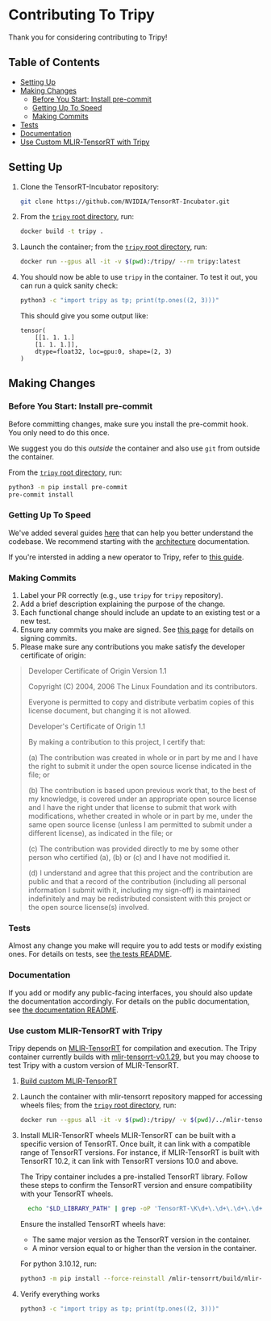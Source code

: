 # Contributing To Tripy

Thank you for considering contributing to Tripy!

## Table of Contents
- [Setting Up](#setting-up)
- [Making Changes](#making-changes)
  - [Before You Start: Install pre-commit](#before-you-start-install-pre-commit)
  - [Getting Up To Speed](#getting-up-to-speed)
  - [Making Commits](#making-commits)
- [Tests](#tests)
- [Documentation](#documentation)
- [Use Custom MLIR-TensorRT with Tripy](#use-custom-mlir-tensorrt-with-tripy)

## Setting Up

1. Clone the TensorRT-Incubator repository:

    ```bash
    git clone https://github.com/NVIDIA/TensorRT-Incubator.git
    ```

2.  From the [`tripy` root directory](.), run:

    <!-- TODO (#release) -->
    ```bash
    docker build -t tripy .
    ```

3. Launch the container; from the [`tripy` root directory](.), run:

    ```bash
    docker run --gpus all -it -v $(pwd):/tripy/ --rm tripy:latest
    ```

4. You should now be able to use `tripy` in the container. To test it out, you can run a quick sanity check:

    ```bash
    python3 -c "import tripy as tp; print(tp.ones((2, 3)))"
    ```

    This should give you some output like:
    ```
    tensor(
        [[1. 1. 1.]
        [1. 1. 1.]],
        dtype=float32, loc=gpu:0, shape=(2, 3)
    )
    ```

## Making Changes

### Before You Start: Install pre-commit

Before committing changes, make sure you install the pre-commit hook.
You only need to do this once.

We suggest you do this *outside* the container and also use `git` from
outside the container.

From the [`tripy` root directory](.), run:
```bash
python3 -m pip install pre-commit
pre-commit install
```

### Getting Up To Speed

We've added several guides [here](./docs/post0_developer_guides/) that can help you better understand
the codebase. We recommend starting with the [architecture](./docs/post0_developer_guides/architecture.md)
documentation.

If you're intersted in adding a new operator to Tripy, refer to [this guide](./docs/post0_developer_guides/how-to-add-new-ops.md).

### Making Commits

1. Label your PR correctly (e.g., use `tripy` for `tripy` repository).
2. Add a brief description explaining the purpose of the change.
3. Each functional change should include an update to an existing test or a new test.
4. Ensure any commits you make are signed. See
[this page](https://docs.github.com/en/authentication/managing-commit-signature-verification/about-commit-signature-verification#ssh-commit-signature-verification)
for details on signing commits.
5. Please make sure any contributions you make satisfy the developer certificate of origin:

> Developer Certificate of Origin
>	Version 1.1
>
>	Copyright (C) 2004, 2006 The Linux Foundation and its contributors.
>
>	Everyone is permitted to copy and distribute verbatim copies of this
>	license document, but changing it is not allowed.
>
>
>	Developer's Certificate of Origin 1.1
>
>	By making a contribution to this project, I certify that:
>
>	(a) The contribution was created in whole or in part by me and I
>		have the right to submit it under the open source license
>		indicated in the file; or
>
>	(b) The contribution is based upon previous work that, to the best
>		of my knowledge, is covered under an appropriate open source
>		license and I have the right under that license to submit that
>		work with modifications, whether created in whole or in part
>		by me, under the same open source license (unless I am
>		permitted to submit under a different license), as indicated
>		in the file; or
>
>	(c) The contribution was provided directly to me by some other
>		person who certified (a), (b) or (c) and I have not modified
>		it.
>
>	(d) I understand and agree that this project and the contribution
>		are public and that a record of the contribution (including all
>		personal information I submit with it, including my sign-off) is
>		maintained indefinitely and may be redistributed consistent with
>		this project or the open source license(s) involved.

### Tests

Almost any change you make will require you to add tests or modify existing ones.
For details on tests, see [the tests README](./tests/README.md).

### Documentation

If you add or modify any public-facing interfaces, you should also update the documentation accordingly.
For details on the public documentation, see [the documentation README](./docs/README.md).

### Use custom MLIR-TensorRT with Tripy
Tripy depends on [MLIR-TensorRT](../mlir-tensorrt/README.md) for compilation and execution.
The Tripy container currently builds with [mlir-tensorrt-v0.1.29](https://github.com/NVIDIA/TensorRT-Incubator/releases/tag/mlir-tensorrt-v0.1.29), but you may
choose to test Tripy with a custom version of MLIR-TensorRT.

1. [Build custom MLIR-TensorRT](#contributing-to-mlir-tensorrt)

2. Launch the container with mlir-tensorrt repository mapped for accessing wheels files; from the [`tripy` root directory](.), run:
    ```bash
    docker run --gpus all -it -v $(pwd):/tripy/ -v $(pwd)/../mlir-tensorrt:/mlir-tensorrt  --rm tripy:latest
    ```

3. Install MLIR-TensorRT wheels
    MLIR-TensorRT can be built with a specific version of TensorRT. Once built, it can link with a compatible range of TensorRT versions. For instance, if MLIR-TensorRT is built with TensorRT 10.2, it can link with TensorRT versions 10.0 and above.

    The Tripy container includes a pre-installed TensorRT library. Follow these steps to confirm the TensorRT version and ensure compatibility with your TensorRT wheels.
    ```bash
      echo "$LD_LIBRARY_PATH" | grep -oP 'TensorRT-\K\d+\.\d+\.\d+\.\d+'
    ```
    Ensure the installed TensorRT wheels have:
    * The same major version as the TensorRT version in the container.
    * A minor version equal to or higher than the version in the container.

    For python 3.10.12, run:
    ```bash
    python3 -m pip install --force-reinstall /mlir-tensorrt/build/mlir-tensorrt/wheels/python3.10.12/trt101/**/*.whl
    ```

4. Verify everything works
    ```bash
    python3 -c "import tripy as tp; print(tp.ones((2, 3)))"
    ```
